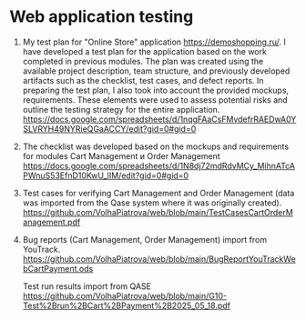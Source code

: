 # Web application testing
1. My test plan for "Online Store" application https://demoshopping.ru/. I have developed a test plan for the application based on the work completed in previous modules. The plan was created using the available project description, team structure, and previously developed artifacts such as the checklist, test cases, and defect reports. In preparing the test plan, I also took into account the provided mockups, requirements. These elements were used to assess potential risks and outline the testing strategy for the entire application.  
https://docs.google.com/spreadsheets/d/1nqgFAaCsFMvdefrRAEDwA0YSLVRYH49NYRieQGaACCY/edit?gid=0#gid=0

2. The checklist was developed based on the mockups and requirements for modules Cart Management и Order Management  
https://docs.google.com/spreadsheets/d/1N8dj72mdRdvMCy_MihnATcAPWnuS53EfnD10KwU_lIM/edit?gid=0#gid=0  

3. Test cases for verifying Cart Management and Order Management (data was imported from the Qase system where it was originally created).    
https://github.com/VolhaPiatrova/web/blob/main/TestCasesCartOrderManagement.pdf  

4. Bug reports (Cart Management, Order Management) import from YouTrack.  
   https://github.com/VolhaPiatrova/web/blob/main/BugReportYouTrackWebCartPayment.ods
    
   Test run results import from QASE  
https://github.com/VolhaPiatrova/web/blob/main/G10-Test%2Brun%2BCart%2BPayment%2B2025_05_18.pdf
